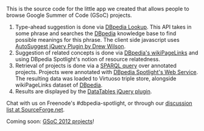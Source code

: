 
This is the source code for the little app we created that allows people to browse Google Summer of Code (GSoC) projects.

1. Type-ahead suggestion is done via <a href="http://lookup.dbpedia.org/">DBpedia Lookup</a>. This API takes in some phrase and searches the <a href="http://dbpedia.org">DBpedia</a> knowledge base to find possible meanings for this phrase. The client side javascript uses <a href="http://code.drewwilson.com/entry/autosuggest-jquery-plugin">AutoSuggest jQuery Plugin by Drew Wilson</a>.
2. Suggestion of related concepts is done via <a href="http://wiki.dbpedia.org/Downloads37#wikipediapagelinks">DBpedia's wikiPageLinks</a> and using DBpedia Spotlight's notion of resource relatedness.
3. Retrieval of projects is done via a <a href="http://www.w3.org/TR/rdf-sparql-query/">SPARQL query</a> over annotated projects. Projects were annotated with <a href="http://wiki.dbpedia.org/spotlight/usersmanual">DBpedia Spotlight's Web Service</a>. The resulting data was loaded to Virtuoso triple store, alongside wikiPageLinks dataset of <a href="http://dbpedia.org">DBpedia</a>.
4. Results are displayed by the <a href="http://datatables.net/">DataTables jQuery plugin</a>.

Chat with us on Freenode's #dbpedia-spotlight, or through our <a href="https://lists.sourceforge.net/lists/listinfo/dbp-spotlight-users">discussion list at SourceForge.net</a>.

Coming soon: <a href="http://www.google-melange.com/gsoc/homepage/google/gsoc2012">GSoC 2012 projects</a>!
